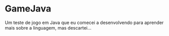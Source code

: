 # GameJava
Um teste de jogo em Java que eu comecei a desenvolvendo para aprender mais sobre a linguagem, mas descartei...
